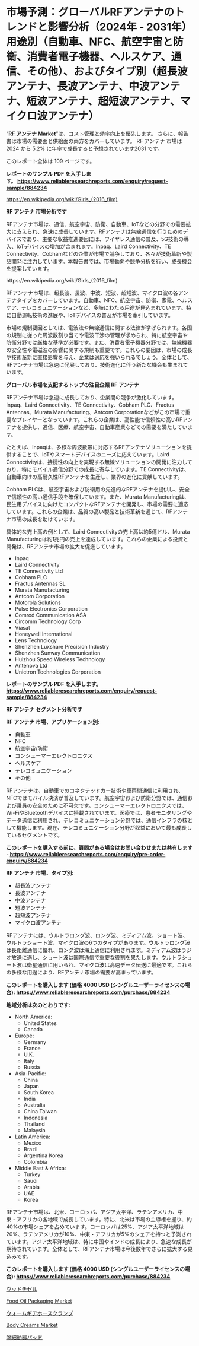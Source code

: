 <p><h1>市場予測：グローバルRFアンテナのトレンドと影響分析（2024年 - 2031年）用途別（自動車、NFC、航空宇宙と防衛、消費者電子機器、ヘルスケア、通信、その他）、およびタイプ別（超長波アンテナ、長波アンテナ、中波アンテナ、短波アンテナ、超短波アンテナ、マイクロ波アンテナ）</h1></p><p>&ldquo;<strong><a href="https://www.reliableresearchreports.com/rf-antenna-r884234">RF アンテナ Market</a></strong>&rdquo;は、コスト管理と効率向上を優先します。 さらに、報告書は市場の需要面と供給面の両方をカバーしています。 RF アンテナ 市場は 2024 から 5.2% に年率で成長すると予想されています2031 です。</p>
<p>このレポート全体は 109 ページです。</p>
<p><strong>レポートのサンプル PDF を入手します。&nbsp;<a href="https://www.reliableresearchreports.com/enquiry/request-sample/884234">https://www.reliableresearchreports.com/enquiry/request-sample/884234</a></strong></p>
<p><a href="https://en.wikipedia.org/wiki/Girls_(2016_film)">https://en.wikipedia.org/wiki/Girls_(2016_film)</a></p>
<p><strong>RF アンテナ 市場分析です</strong></p>
<p><p>RFアンテナ市場は、通信、航空宇宙、防衛、自動車、IoTなどの分野での需要拡大に支えられ、急速に成長しています。RFアンテナは無線通信を行うためのデバイスであり、主要な収益推進要因には、ワイヤレス通信の普及、5G技術の導入、IoTデバイスの増加が含まれます。Inpaq、Laird Connectivity、TE Connectivity、Cobhamなどの企業が市場で競争しており、各々が技術革新や製品開発に注力しています。本報告書では、市場動向や競争分析を行い、成長機会を提案しています。</p></p>
<p>https://en.wikipedia.org/wiki/Girls_(2016_film)</p>
<p><p>RFアンテナ市場は、超長波、長波、中波、短波、超短波、マイクロ波の各アンテナタイプをカバーしています。自動車、NFC、航空宇宙、防衛、家電、ヘルスケア、テレコミュニケーションなど、多岐にわたる用途が見込まれています。特に自動運転技術の進展や、IoTデバイスの普及が市場を牽引しています。</p><p>市場の規制要因としては、電波法や無線通信に関する法律が挙げられます。各国の規制に従った周波数割り当てや電波干渉の管理が求められ、特に航空宇宙や防衛分野では厳格な基準が必要です。また、消費者電子機器分野では、無線機器の安全性や電磁波の影響に関する規制も重要です。これらの要因は、市場の成長や技術革新に直接影響を与え、企業は適応を強いられるでしょう。全体として、RFアンテナ市場は急速に発展しており、技術進化に伴う新たな機会も生まれています。</p></p>
<p><strong>グローバル市場を支配するトップの注目企業 RF アンテナ</strong></p>
<p><p>RFアンテナ市場は急速に成長しており、企業間の競争が激化しています。Inpaq、Laird Connectivity、TE Connectivity、Cobham PLC、Fractus Antennas、Murata Manufacturing、Antcom Corporationなどがこの市場で重要なプレイヤーとなっています。これらの企業は、高性能で信頼性の高いRFアンテナを提供し、通信、医療、航空宇宙、自動車産業などでの需要を満たしています。</p><p>たとえば、Inpaqは、多様な周波数帯に対応するRFアンテナソリューションを提供することで、IoTやスマートデバイスのニーズに応えています。Laird Connectivityは、接続性の向上を実現する無線ソリューションの開発に注力しており、特にモバイル通信分野での成長に寄与しています。TE Connectivityは、自動車向けの高耐久性RFアンテナを生産し、業界の進化に貢献しています。</p><p>Cobham PLCは、航空宇宙および防衛用の先進的なRFアンテナを提供し、安全で信頼性の高い通信手段を確保しています。また、Murata Manufacturingは、民生用デバイスに向けたコンパクトなRFアンテナを開発し、市場の需要に適応しています。これらの企業は、品質の高い製品と技術革新を通じて、RFアンテナ市場の成長を助けています。</p><p>具体的な売上高の例として、Laird Connectivityの売上高は約5億ドル、Murata Manufacturingは約1兆円の売上を達成しています。これらの企業による投資と開発は、RFアンテナ市場の拡大を促進しています。</p></p>
<p><ul><li>Inpaq</li><li>Laird Connectivity</li><li>TE Connectivity Ltd</li><li>Cobham PLC</li><li>Fractus Antennas SL</li><li>Murata Manufacturing</li><li>Antcom Corporation</li><li>Motorola Solutions</li><li>Pulse Electronics Corporation</li><li>Comrod Communication ASA</li><li>Circomm Technology Corp</li><li>Viasat</li><li>Honeywell International</li><li>Lens Technology</li><li>Shenzhen Luxshare Precision Industry</li><li>Shenzhen Sunway Communication</li><li>Huizhou Speed Wireless Technology</li><li>Antenova Ltd</li><li>Unictron Technologies Corporation</li></ul></p>
<p><strong>レポートのサンプル PDF を入手します。 <a href="https://www.reliableresearchreports.com/enquiry/request-sample/884234">https://www.reliableresearchreports.com/enquiry/request-sample/884234</a></strong></p>
<p><strong>RF アンテナ セグメント分析です</strong></p>
<p><strong>RF アンテナ 市場、アプリケーション別:</strong></p>
<p><ul><li>自動車</li><li>NFC</li><li>航空宇宙/防衛</li><li>コンシューマーエレクトロニクス</li><li>ヘルスケア</li><li>テレコミュニケーション</li><li>その他</li></ul></p>
<p><p>RFアンテナは、自動車でのコネクテッドカー技術や車両間通信に利用され、NFCではモバイル決済が普及しています。航空宇宙および防衛分野では、通信および乗員の安全のために不可欠です。コンシューマーエレクトロニクスでは、Wi-FiやBluetoothデバイスに搭載されています。医療では、患者モニタリングやデータ送信に利用され、テレコミュニケーション分野では、通信インフラの核として機能します。現在、テレコミュニケーション分野が収益において最も成長しているセグメントです。</p></p>
<p><strong>このレポートを購入する前に、質問がある場合はお問い合わせまたは共有します - <a href="https://www.reliableresearchreports.com/enquiry/pre-order-enquiry/884234">https://www.reliableresearchreports.com/enquiry/pre-order-enquiry/884234</a></strong></p>
<p><strong>RF アンテナ 市場、タイプ別:</strong></p>
<p><ul><li>超長波アンテナ</li><li>長波アンテナ</li><li>中波アンテナ</li><li>短波アンテナ</li><li>超短波アンテナ</li><li>マイクロ波アンテナ</li></ul></p>
<p><p>RFアンテナには、ウルトラロング波、ロング波、ミディアム波、ショート波、ウルトラショート波、マイクロ波の6つのタイプがあります。ウルトラロング波は長距離通信に優れ、ロング波は海上通信に利用されます。ミディアム波はラジオ放送に適し、ショート波は国際通信で重要な役割を果たします。ウルトラショート波は衛星通信に用いられ、マイクロ波は高速データ伝送に最適です。これらの多様な用途により、RFアンテナ市場の需要が高まっています。</p></p>
<p><strong>このレポートを購入します (価格 4000 USD (シングルユーザーライセンスの場合): <a href="https://www.reliableresearchreports.com/purchase/884234">https://www.reliableresearchreports.com/purchase/884234</a></strong></p>
<p><strong>地域分析は次のとおりです:</strong></p>
<p><ul>
    <li>
        North America:
        <ul>
            <li>United States</li>
            <li>Canada</li>
        </ul>
    </li>
    <li>
        Europe:
        <ul>
            <li>Germany</li>
            <li>France</li>
            <li>U.K.</li>
            <li>Italy</li>
            <li>Russia</li>
        </ul>
    </li>
    <li>
        Asia-Pacific:
        <ul>
            <li>China</li>
            <li>Japan</li>
            <li>South Korea</li>
            <li>India</li>
            <li>Australia</li>
            <li>China Taiwan</li>
            <li>Indonesia</li>
            <li>Thailand</li>
            <li>Malaysia</li>
        </ul>
    </li>
    <li>
        Latin America:
        <ul>
            <li>Mexico</li>
            <li>Brazil</li>
            <li>Argentina Korea</li>
            <li>Colombia</li>
        </ul>
    </li>
    <li>
        Middle East & Africa:
        <ul>
            <li>Turkey</li>
            <li>Saudi</li>
            <li>Arabia</li>
            <li>UAE</li>
            <li>Korea</li>
        </ul>
    </li>
    </ul></p>
<p><p>RFアンテナ市場は、北米、ヨーロッパ、アジア太平洋、ラテンアメリカ、中東・アフリカの各地域で成長しています。特に、北米は市場の主導権を握り、約40%の市場シェアを占めています。ヨーロッパは25%、アジア太平洋地域は20%、ラテンアメリカが10%、中東・アフリカが5%のシェアを持つと予測されています。アジア太平洋地域は、特に中国やインドの成長により、急速な成長が期待されています。全体として、RFアンテナ市場は今後数年でさらに拡大する見込みです。</p></p>
<p><strong>このレポートを購入します (価格 4000 USD (シングルユーザーライセンスの場合): <a href="https://www.reliableresearchreports.com/purchase/884234">https://www.reliableresearchreports.com/purchase/884234</a></strong></p>
<p><p><a href="https://medium.com/@alyle7648/%E6%9C%AA%E6%9D%A5%E3%81%AB%E5%82%99%E3%81%88%E3%81%9F-%E3%82%B0%E3%83%AD%E3%83%BC%E3%83%90%E3%83%AB%E6%9C%A8%E5%BD%AB%E3%82%8A%E3%83%81%E3%82%BC%E3%83%AB%E5%B8%82%E5%A0%B4%E3%81%AB%E9%96%A2%E3%81%99%E3%82%8B%E6%88%A6%E7%95%A5%E7%9A%84%E6%B4%9E%E5%AF%9F-2024-2031-39aee06ac00f">ウッドチゼル</a></p><p><a href="https://medium.com/@tedbrakus/global-perspectives-on-food-oil-packaging-market-trends-and-forecast-2024-2031-7c79c3e48baf">Food Oil Packaging Market</a></p><p><a href="https://medium.com/@alyle7648/2024%E5%B9%B4%E3%81%8B%E3%82%892031%E5%B9%B4%E3%81%BE%E3%81%A7%E3%81%AE%E5%B9%B4%E5%B9%B3%E5%9D%87%E6%88%90%E9%95%B7%E7%8E%8714-5-%E3%81%A7%E6%8B%A1%E5%A4%A7%E3%81%99%E3%82%8B%E3%83%AF%E3%83%BC%E3%83%A0%E3%82%AE%E3%83%A4%E3%83%9B%E3%83%BC%E3%82%B9%E3%82%AF%E3%83%A9%E3%83%B3%E3%83%97%E5%B8%82%E5%A0%B4%E3%81%AE%E8%A6%8F%E6%A8%A1%E3%81%AB%E9%96%A2%E3%81%99%E3%82%8B%E6%B4%9E%E5%AF%9F-29e9f88b5a4d">ウォームギアホースクランプ</a></p><p><a href="https://github.com/prosalinda88/Market-Research-Report-List-6/blob/main/body-creams-market.md">Body Creams Market</a></p><p><a href="https://github.com/lababdou/Market-Research-Report-List-6/blob/main/54044481268.md">除細動器パッド</a></p></p>